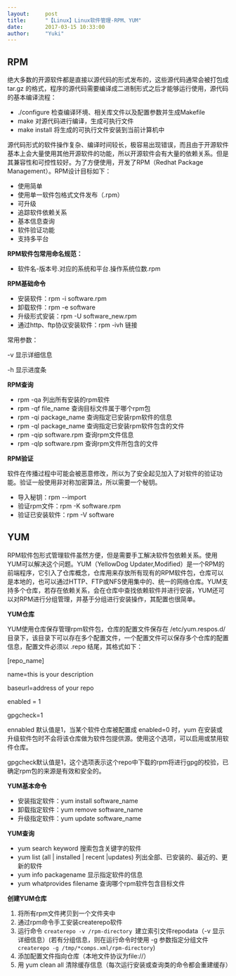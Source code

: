 ```yaml
---
layout:     post
title:      "【Linux】Linux软件管理-RPM、YUM"
date:       2017-03-15 10:33:00
author:     "Yuki"
---
```


## RPM

绝大多数的开源软件都是直接以源代码的形式发布的，这些源代码通常会被打包成 tar.gz 的格式，程序的源代码需要编译成二进制形式之后才能够运行使用，源代码的基本编译流程：

* ./configure 检查编译环境、相关库文件以及配置参数并生成Makefile
* make 对源代码进行编译，生成可执行文件
* make install 将生成的可执行文件安装到当前计算机中

源代码形式的软件操作复杂、编译时间较长，极容易出现错误，而且由于开源软件基本上会大量使用其他开源软件的功能，所以开源软件会有大量的依赖关系。但是其兼容性和可控性较好。为了方便使用，开发了RPM（Redhat Package Management）。RPM设计目标如下：

* 使用简单
* 使用单一软件包格式文件发布（.rpm）
* 可升级
* 追踪软件依赖关系
* 基本信息查询
* 软件验证功能
* 支持多平台
    
**RPM软件包常用命名规范：**

* 软件名-版本号.对应的系统和平台.操作系统位数.rpm

**RPM基础命令**

* 安装软件：rpm -i software.rpm
* 卸载软件：rpm -e software
* 升级形式安装：rpm -U software_new.rpm
* 通过http、ftp协议安装软件：rpm -ivh 链接

常用参数：

-v 显示详细信息

-h 显示进度条

**RPM查询**

* rpm -qa 列出所有安装的rpm软件
* rpm -qf file_name 查询目标文件属于哪个rpm包
* rpm -qi package_name 查询指定已安装rpm软件的信息
* rpm -ql package_name 查询指定已安装rpm软件包含的文件
* rpm -qip software.rpm 查询rpm文件信息
* rpm -qlp software.rpm 查询rpm文件所包含的文件

**RPM验证**

软件在传播过程中可能会被恶意修改，所以为了安全起见加入了对软件的验证功           能。验证一般使用非对称加密算法，所以需要一个秘钥。

* 导入秘钥：rpm --import 
* 验证rpm文件：rpm -K software.rpm
* 验证已安装软件：rpm -V software

## YUM

RPM软件包形式管理软件虽然方便，但是需要手工解决软件包依赖关系。使用YUM可以解决这个问题。YUM（YellowDog Updater,Modified）是一个RPM的前端程序，它引入了仓库概念，仓库用来存放所有现有的RPM软件包，仓库可以是本地的，也可以通过HTTP、FTP或NFS使用集中的、统一的网络仓库。YUM支持多个仓库，若存在依赖关系，会在仓库中查找依赖软件并进行安装，YUM还可以对RPM进行分组管理，并基于分组进行安装操作，其配置也很简单。

**YUM仓库**

YUM使用仓库保存管理rpm软件包，仓库的配置文件保存在 /etc/yum.respos.d/ 目录下，该目录下可以存在多个配置文件，一个配置文件可以保存多个仓库的配置信息，配置文件必须以 .repo 结尾，其格式如下：

[repo_name]

name=this is your description

baseurl=address of your repo

enabled = 1

gpgcheck=1 


ennabled 默认值是1，当某个软件仓库被配置成 enabled=0 时，yum 在安装或升级软件包时不会将该仓库做为软件包提供源。使用这个选项，可以启用或禁用软件仓库。
 
gpgcheck默认值是1，这个选项表示这个repo中下载的rpm将进行gpg的校验，已确定rpm包的来源是有效和安全的。

**YUM基本命令**

* 安装指定软件：yum install software_name
* 卸载指定软件：yum remove software_name
* 升级指定软件：yum update software_name

**YUM查询**

* yum search keyword 搜索包含关键字的软件
* yum list (all | installed | recent |updates) 列出全部、已安装的、最近的、更新的软件
* yum info packagename 显示指定软件的信息
* yum whatprovides filename 查询哪个rpm软件包含目标文件

 **创建YUM仓库**

1. 将所有rpm文件拷贝到一个文件夹中
2. 通过rpm命令手工安装createrepo软件
3. 运行命令 `createrepo -v /rpm-directory `建立索引文件repodata（-v 显示详细信息）(若有分组信息，则在运行命令时使用 -g 参数指定分组文件` createrepo -g /tmp/*comps.xml/rpm-directory`)
4. 添加配置文件指向仓库（本地文件协议为file://）
5. 用 yum clean all 清除缓存信息（每次运行安装或查询类的命令都会重建缓存）


 
    



